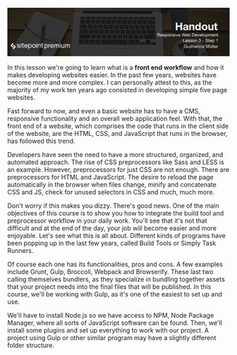 ![](headings/3.1.png)

In this lesson we're going to learn what is a **front end workflow** and how it makes developing websites easier. In the past few years, websites have become more and more complex. I can personally attest to this, as the majority of my work ten years ago consisted in developing simple five page websites.

Fast forward to now, and even a basic website has to have a CMS, responsive functionality and an overall web application feel. With that, the front end of a website, which comprises the code that runs in the client side of the website, are the HTML, CSS, and JavaScript that runs in the browser, has followed this trend.

Developers have seen the need to have a more structured, organized, and automated approach. The rise of CSS preprocessors like Sass and LESS is an example. However, preprocessors for just CSS are not enough. There are preprocessors for HTML and JavaScript. The desire to reload the page automatically in the browser when files change, minify and concatenate CSS and JS, check for unused selectors in CSS and much, much more.

Don't worry if this makes you dizzy. There's good news. One of the main objectives of this course is to show you how to integrate the build tool and preprocessor workflow in your daily work. You'll see that it's not that difficult and at the end of the day, your job will become easier and more enjoyable. Let's see what this is all about. Different kinds of programs have been popping up in the last few years, called Build Tools or Simply Task Runners.

Of course each one has its functionalities, pros and cons. A few examples include Grunt, Gulp, Broccoli, Webpack and Browserify. These last two calling themselves bundlers, as they specialize in bundling together assets that your project needs into the final files that will be published. In this course, we'll be working with Gulp, as it's one of the easiest to set up and use.

We'll have to install Node.js so we have access to NPM, Node Package Manager, where all sorts of JavaScript software can be found. Then, we'll install some plugins and set up everything to work with our project. A project using Gulp or other similar program may have a slightly different folder structure.

